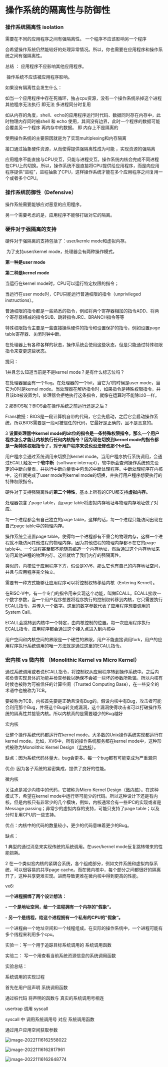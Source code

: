 # 操作系统的隔离性与防御性

### 操作系统隔离性 isolation

需要在不同的应用程序之间有强隔离性。 一个程序不应该影响另一个程序

会希望操作系统仍然能较好的处理异常情况。所以，你也需要在应用程序和操作系统之间有强隔离性。

总结 ： 应用程序不应影响其他应用程序。

​			操作系统不应该被应用程序影响。



如果没有隔离性会发生什么：

​	如当一个应用程序中存在死循环，独占cpu资源，没有一个操作系统杀掉这个进程 其他程序无法执行  即无法 多进程同分时复用

​	如从内存的角度，shell、echo的应用程序运行时代码、数据同时存在内存中，此时物理内存同时被shell 和 echo 使用，其间没有边界，此时一个程序的数据可能会覆盖另一个程序 再内存中的数据。  即  内存上不是隔离的



使用操作系统的主要原因就是为了实现multiplexing和内存隔离

接口通过抽象硬件资源，从而使得提供强隔离性成为可能 ，实现资源的强隔离



应用程序不能直接与CPU交互，只能与进程交互。操作系统内核会完成不同进程在CPU上的切换。所以，操作系统不是直接将CPU提供给应用程序，而是向应用程序提供“进程”，进程抽象了CPU，这样操作系统才能在多个应用程序之间复用一个或者多个CPU。



### 操作系统防御性（Defensive）

操作系统需要能够应对恶意的应用程序。

另一个需要考虑的是，应用程序不能够打破对它的隔离。

### 硬件对于强隔离的支持

硬件对于强隔离的支持包括了：user/kernle mode和虚拟内存。

​       为了支持user/kernel mode，处理器会有两种操作模式，

**第一种是user mode**

**第二种是kernel mode**

当运行在kernel mode时，CPU可以运行特定权限的指令；

当运行在user mode时，CPU只能运行普通权限的指令（unprivileged instructions）。



普通权限的指令都是一些熟悉的指令，例如将两个寄存器相加的指令ADD、将两个寄存器相减的指令SUB、跳转指令JRC、BRANCH指令等等

特殊权限指令主要是一些直接操纵硬件的指令和设置保护的指令，例如设置page table寄存器、关闭时钟中断。

在处理器上有各种各样的状态，操作系统会使用这些状态，但是只能通过特殊权限指令来变更这些状态。



提问：

1并且怎么知道当前是不是kernel mode？是有什么标志位吗？

在处理器里面有一个flag。在处理器的一个bit，当它为1的时候是user mode，当它为0时是kernel mode。当处理器在解析指令时，如果指令是特殊权限指令，并且该bit被设置为1，处理器会拒绝执行这条指令，就像在运算时不能除以0一样。

2 那BIOS呢？BIOS会在操作系统之前运行还是之后？

Frans教授：BIOS是一段计算机自带的代码，它会先启动，之后它会启动操作系统，所以BIOS需要是一段可被信任的代码，它最好是正确的，且不是恶意的。

3 **设置处理器中kernel mode的bit位的指令是一条特殊权限指令，那么一个用户程序怎么才能让内核执行任何内核指令？因为现在切换到kernel mode的指令都是一条特殊权限指令了，对于用户程序来说也没法修改那个bit位。**

用户程序会通过系统调用来切换到kernel mode。当用户程序执行系统调用，会通过ECALL触发一个**软中断**（software interrupt），软中断会查询操作系统预先设定的中断向量表，并执行中断向量表中包含的中断处理程序。中断处理程序在内核中，这样就完成了user mode到kernel mode的切换，并执行用户程序想要执行的特殊权限指令。



硬件对于支持强隔离性的**第二个特性**，基本上所有的CPU都支持**虚拟内存。**

处理器包含了page table，而page table将虚拟内存地址与物理内存地址做了对应。

每一个进程都会有自己独立的page table，这样的话，每一个进程只能访问出现在自己page table中的物理内存。

操作系统会设置page table，使得每一个进程都有不重合的物理内存，这样一个进程就不能访问其他进程的物理内存，因为其他进程的物理内存都不在它的page table中。一个进程甚至都不能随意编造一个内存地址，然后通过这个内存地址来访问其他进程的物理内存。这样就给了我们内存的强隔离性。

类似的，内核位于应用程序下方，假设是XV6，那么它也有自己的内存地址空间，并且与应用程序完全独立。



需要有一种方式能够让应用程序可以将控制权转移给内核（Entering Kernel）。

在RISC-V中，有一个专门的指令用来实现这个功能，叫做ECALL。ECALL接收一个数字参数，当一个用户程序想要将程序执行的控制权转移到内核，它只需要执行ECALL指令，并传入一个数字。这里的数字参数代表了应用程序想要调用的System Call。

ECALL会跳转到内核中一个特定，由内核控制的位置。每一次应用程序执行ECALL指令，应用程序都会通过这个接入点进入到内核中

用户空间和内核空间的界限是一个硬性的界限，用户不能直接调用fork，用户的应用程序执行系统调用的唯一方法就是通过这里的ECALL指令。

### 宏内核 vs 微内核 （Monolithic Kernel vs Micro Kernel）

通过系统调用或者说ECALL指令，将控制权从应用程序转到操作系统中。之后内核负责实现具体的功能并检查参数以确保不会被一些坏的参数所欺骗。所以内核有时候也被称为可被信任的计算空间（Trusted Computing Base），在一些安全的术语中也被称为TCB。

要被称为TCB，内核首先要是正确且没有Bug的。假设内核中有Bug，攻击者可能会利用那个Bug，并将这个Bug转变成漏洞，这个漏洞使得攻击者可以打破操作系统的隔离性并接管内核。所以内核真的是需要越少的Bug越好

宏内核

让整个操作系统代码都运行在kernel mode。大多数的Unix操作系统实现都运行在kernel mode。比如，XV6中，所有的操作系统服务都在kernel mode中，这种形式被称为Monolithic Kernel Design（[宏内核](https://en.wikipedia.org/wiki/Monolithic_kernel)）。

缺点：因为系统代码体量大，bug会更多。每一个bug都有可能变成为严重漏洞

优点:  因为各子系统的紧密集成，提供了良好的性能。

微内核

关注点是减少内核中的代码，它被称为Micro Kernel Design（[微内核](https://en.wikipedia.org/wiki/Microkernel)）。在这种模式下，希望在kernel mode中运行尽可能少的代码。所以这种设计下还是有内核，但是内核只有非常少的几个模块，例如，内核通常会有一些IPC的实现或者是Message passing；非常少的虚拟内存的支持，可能只支持了page table；以及分时复用CPU的一些支持。

优点：内核中的代码的数量较小，更少的代码意味着更少的Bug。

缺点：

1 典型的通过消息来实现传统的系统调用。在user/kernel mode反复跳转带来的性能损耗。

2 在一个类似宏内核的紧耦合系统，各个组成部分，例如文件系统和虚拟内存系统，可以很容易的共享page cache。而在微内核中，每个部分之间都很好的隔离开了，这种共享更难实现。进而导致更难在微内核中得到更高的性能。





vx6:

**一个进程捆绑了两个设计想法：**

**- 一个是地址空间，给一个进程拥有一个内存的”假象“。**

**- 另一个是线程，给这个进程拥有一个私有的CPU的”假象“。**

一个进程由一个地址空间和一个线程组成。在实际的操作系统中，一个进程可能有多个线程来利用多个cpu。



实验一：写一个用于追踪目标系统调用的 系统调用函数

实验二： 写一个用查看当前系统资源信息的系统调用函数

实验总结：

系统调用的实现过程

首先在用户层声明 系统调用函数

通过桩代码 将声明的函数与 真实的系统调用号相连

usertrap 调用 syscall

syscall 中 调用系统调用号 对应 系统调用函数

通过用户应用空间获取参数

![image-20221116162558022](C:\Users\qq130\AppData\Roaming\Typora\typora-user-images\image-20221116162558022.png)

![image-20221116162817961](C:\Users\qq130\AppData\Roaming\Typora\typora-user-images\image-20221116162817961.png)

![image-20221116162648774](C:\Users\qq130\AppData\Roaming\Typora\typora-user-images\image-20221116162648774.png)
